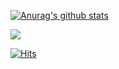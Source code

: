 
[![Anurag's github stats](https://github-readme-stats.vercel.app/api?username=geombong&show_icons=true&theme=radical)](https://github.com/anuraghazra/github-readme-stats)

<img src="https://img.shields.io/badge/JAVA-F53916?style=flat-square&logo=JAVA&logoColor=white"/></a>

[![Hits](https://hits.seeyoufarm.com/api/count/incr/badge.svg?url=https%3A%2F%2Fgithub.com%2FBlack-bong&count_bg=%2339BCC8&title_bg=%23000000&icon=github.svg&icon_color=%23FFFFFF&title=hits&edge_flat=false)](https://hits.seeyoufarm.com)
  

